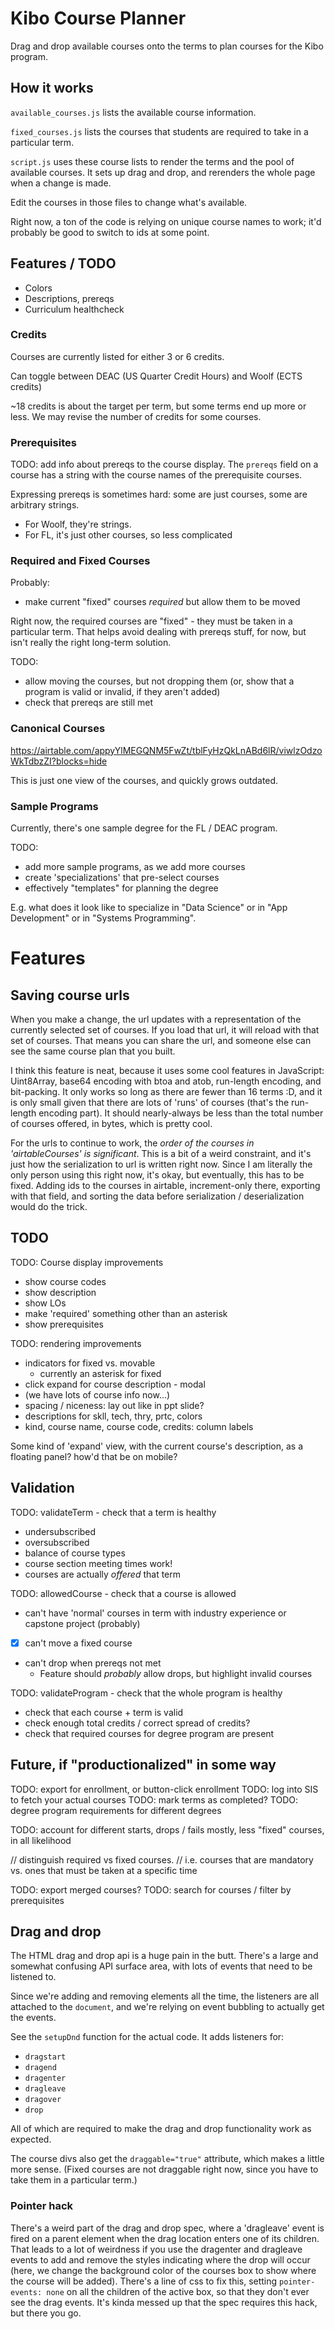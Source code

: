 # Kibo Course Planner

Drag and drop available courses onto the terms to plan courses for the Kibo program.

## How it works

`available_courses.js` lists the available course information.

`fixed_courses.js` lists the courses that students are required to take in a particular term.

`script.js` uses these course lists to render the terms and the pool of available courses. It sets up drag and drop, and rerenders the whole page when a change is made.

Edit the courses in those files to change what's available.

Right now, a ton of the code is relying on unique course names to work; it'd probably be good to switch to ids at some point.

## Features / TODO

- Colors
- Descriptions, prereqs
- Curriculum healthcheck


### Credits

Courses are currently listed for either 3 or 6 credits.

Can toggle between DEAC (US Quarter Credit Hours) and Woolf (ECTS credits)

~18 credits is about the target per term, but some terms end up more or less. We may revise the number of credits for some courses.

### Prerequisites

TODO: add info about prereqs to the course display. The `prereqs` field on a course has a string with the course names of the prerequisite courses.

Expressing prereqs is sometimes hard: some are just courses, some are arbitrary strings. 
- For Woolf, they're strings.
- For FL, it's just other courses, so less complicated

### Required and Fixed Courses

Probably: 
* make current "fixed" courses _required_ but allow them to be moved

Right now, the required courses are "fixed" - they must be taken in a particular term. That helps avoid dealing with prereqs stuff, for now, but isn't really the right long-term solution.

TODO: 
- allow moving the courses, but not dropping them (or, show that a program is valid or invalid, if they aren't added)
- check that prereqs are still met

### Canonical Courses

https://airtable.com/appyYlMEGQNM5FwZt/tblFyHzQkLnABd6lR/viwlzOdzoWkTdbzZI?blocks=hide

This is just one view of the courses, and quickly grows outdated.

### Sample Programs

Currently, there's one sample degree for the FL / DEAC program.

TODO: 

* add more sample programs, as we add more courses
* create 'specializations' that pre-select courses
* effectively "templates" for planning the degree

E.g. what does it look like to specialize in "Data Science" or in "App Development" or in "Systems Programming".

# Features

## Saving course urls

When you make a change, the url updates with a representation of the currently selected set of courses. If you load that url, it will reload with that set of courses. That means you can share the url, and someone else can see the same course plan that you built.

I think this feature is neat, because it uses some cool features in JavaScript: Uint8Array, base64 encoding with btoa and atob, run-length encoding, and bit-packing. It only works so long as there are fewer than 16 terms :D, and it is only small given that there are lots of 'runs' of courses (that's the run-length encoding part). It should nearly-always be less than the total number of courses offered, in bytes, which is pretty cool.

For the urls to continue to work, the _order of the courses in 'airtableCourses' is significant_. This is a bit of a weird constraint, and it's just how the serialization to url is written right now. Since I am literally the only person using this right now, it's okay, but eventually, this has to be fixed. Adding ids to the courses in airtable, increment-only there, exporting with that field, and sorting the data before serialization / deserialization would do the trick.

## TODO

TODO:  Course display improvements
- show course codes
- show description
- show LOs
- make 'required' something other than an asterisk
- show prerequisites

TODO: rendering improvements
  * indicators for fixed vs. movable
    * currently an asterisk for fixed
  * click expand for course description - modal
  * (we have lots of course info now...)
  * spacing / niceness: lay out like in ppt slide?
  * descriptions for skll, tech, thry, prtc, colors
  * kind, course name, course code, credits: column labels


Some kind of 'expand' view, with the current course's description, as a floating panel? how'd that be on mobile?

## Validation

TODO: validateTerm - check that a term is healthy
  * undersubscribed
  * oversubscribed
  * balance of course types
  * course section meeting times work!
  * courses are actually _offered_ that term

TODO: allowedCourse - check that a course is allowed
 - can't have 'normal' courses in term with industry experience or capstone project (probably)
 - [x] can't move a fixed course
 - can't drop when prereqs not met
   - Feature should _probably_ allow drops, but highlight invalid courses

TODO: validateProgram - check that the whole program is healthy
 - check that each course + term is valid
 - check enough total credits / correct spread of credits?
 - check that required courses for degree program are present

## Future, if "productionalized" in some way

TODO: export for enrollment, or button-click enrollment
TODO: log into SIS to fetch your actual courses
TODO: mark terms as completed?
TODO: degree program requirements for different degrees

TODO: account for different starts, drops / fails
  mostly, less "fixed" courses, in all likelihood

// distinguish required vs fixed courses.
// i.e. courses that are mandatory vs. ones that must be taken at a specific time

TODO: export merged courses?
TODO: search for courses / filter by prerequisites

## Drag and drop

The HTML drag and drop api is a huge pain in the butt. There's a large and somewhat confusing API surface area, with lots of events that need to be listened to.

Since we're adding and removing elements all the time, the listeners are all attached to the `document`, and we're relying on event bubbling to actually get the events.

See the `setupDnd` function for the actual code. It adds listeners for:
- `dragstart`
- `dragend`
- `dragenter`
- `dragleave`
- `dragover`
- `drop`

All of which are required to make the drag and drop functionality work as expected.

The course divs also get the `draggable="true"` attribute, which makes a little more sense. (Fixed courses are not draggable right now, since you have to take them in a particular term.)

### Pointer hack

There's a weird part of the drag and drop spec, where a 'dragleave' event is fired on a parent element when the drag location enters one of its children. That leads to a lot of weirdness if you use the dragenter and dragleave events to add and remove the styles indicating where the drop will occur (here, we change the background color of the courses box to show where the course will be added). There's a line of css to fix this, setting `pointer-events: none` on all the children of the active box, so that they don't ever see the drag events. It's kinda messed up that the spec requires this hack, but there you go.